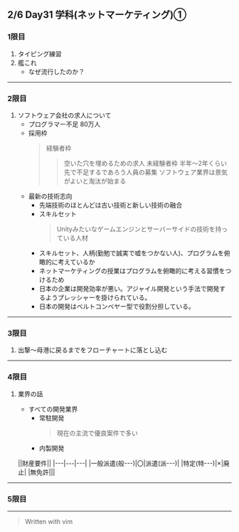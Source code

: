 ## 2/6 Day31 学科(ネットマーケティング)①
### 1限目
1. タイピング練習
1. 艦これ
	- なぜ流行したのか？
---
### 2限目
1. ソフトウェア会社の求人について
	- プログラマー不足 80万人
	- 採用枠
		> 経験者枠
		>> 空いた穴を埋めるための求人
		> 未経験者枠
		>> 半年～2年くらい先で不足するであろう人員の募集
		>> ソフトウェア業界は景気がよいと淘汰が始まる
	- 最新の技術志向
		- 先端技術のほとんどは古い技術と新しい技術の融合
		- スキルセット
			> Unityみたいなゲームエンジンとサーバーサイドの技術を持っている人材
		- スキルセット、人柄(勤勉で誠実で嘘をつかない人)、プログラムを俯瞰的に考えているか
		- ネットマーケティングの授業はプログラムを俯瞰的に考える習慣をつけるため
		- 日本の企業は開発効率が悪い。アジャイル開発という手法で開発するようプレッシャーを掛けられている。
		- 日本の開発はベルトコンベヤー型で役割分担している。
---
### 3限目
1. 出撃～母港に戻るまでをフローチャートに落とし込む
---
### 4限目
1. 業界の話
	- すべての開発業界
		- 常駐開発
			> 現在の主流で優良案件で多い
		- 内製開発

	||財産要件||
	|---|*---*|---|
	|一般派遣(般---)|〇|派遣(派---)|
	|特定(特---)|×|廃止|
	|無免許|||
---
### 5限目
---
> Written with vim
